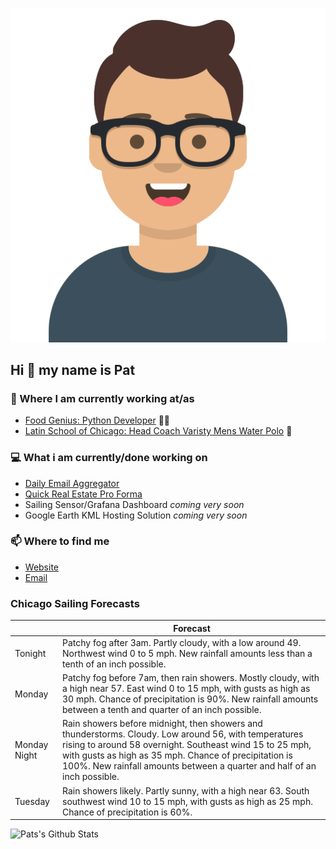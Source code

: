 [![Social banner for p-j-falconer](https://raw.githubusercontent.com/P-J-FALCONER/P-J-FALCONER/master/assets/avataaars.svg)](https://patfalconer.com/)
## Hi :wave: my name is Pat

### 💼 Where I am currently working at/as
- [Food Genius: Python Developer](https://getfoodgenius.com/) 🍔🐍
- [Latin School of Chicago: Head Coach Varisty Mens Water Polo](https://www.latinschool.org/) 🤽


### 💻 What i am currently/done working on
 - [Daily Email Aggregator](https://github.com/P-J-FALCONER/dott_daily_mail)
 - [Quick Real Estate Pro Forma](https://github.com/P-J-FALCONER/henry)
 - Sailing Sensor/Grafana Dashboard *coming very soon*
 - Google Earth KML Hosting Solution *coming very soon*

### 📫 Where to find me
 - [Website](https://patfalconer.com/)
 - [Email](mailto:patrick.j.falconer@gmail.com)


### Chicago Sailing Forecasts
|   | Forecast  |
|---|---|
| Tonight | Patchy fog after 3am. Partly cloudy, with a low around 49. Northwest wind 0 to 5 mph. New rainfall amounts less than a tenth of an inch possible. |
| Monday | Patchy fog before 7am, then rain showers. Mostly cloudy, with a high near 57. East wind 0 to 15 mph, with gusts as high as 30 mph. Chance of precipitation is 90%. New rainfall amounts between a tenth and quarter of an inch possible. |
| Monday Night | Rain showers before midnight, then showers and thunderstorms. Cloudy. Low around 56, with temperatures rising to around 58 overnight. Southeast wind 15 to 25 mph, with gusts as high as 35 mph. Chance of precipitation is 100%. New rainfall amounts between a quarter and half of an inch possible. |
| Tuesday | Rain showers likely. Partly sunny, with a high near 63. South southwest wind 10 to 15 mph, with gusts as high as 25 mph. Chance of precipitation is 60%. |

![Pats's Github Stats](https://github-readme-stats.vercel.app/api?username=p-j-falconer&show_icons=true&theme=radical)
